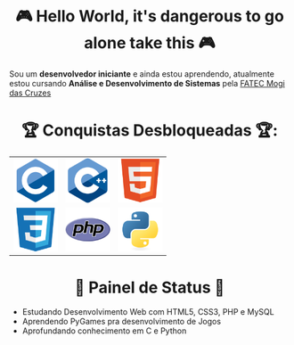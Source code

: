 <h1 align = "center">🎮 Hello World, it's dangerous to go alone take this 🎮</h1>

Sou um **desenvolvedor iniciante** e ainda estou aprendendo, atualmente estou cursando **Análise e Desenvolvimento de Sistemas** pela [FATEC Mogi das Cruzes](https://www.fatecmogidascruzes.com.br/)

<h1 align = "center"> 🏆 Conquistas Desbloqueadas 🏆: </h1>
<table align = "center">
<tr>
  <td>
    <img src="https://github.com/devicons/devicon/blob/master/icons/c/c-original.svg?short_path=d0841f2" height = "80px" width = "80px">
  </td>
  <td>
    <img src="https://github.com/devicons/devicon/blob/master/icons/cplusplus/cplusplus-original.svg?short_path=3f9929e" height = "80px" width = "80px">
  </td>
  <td>
    <img src="https://github.com/devicons/devicon/blob/master/icons/html5/html5-original.svg?short_path=c2dda3a" height = "80px" width = "80px">
  </td>
</tr>

<tr>
  <td>
    <img src="https://github.com/devicons/devicon/blob/master/icons/css3/css3-original.svg?short_path=ff5b6ce" height = "80px" width = "80px">
  </td>
  <td>
    <img src="https://github.com/devicons/devicon/blob/master/icons/php/php-original.svg" height = "80px" width = "80px">
  </td>
  <td>
    <img src="https://github.com/devicons/devicon/blob/master/icons/python/python-original.svg" height = "80px" width = "80px">
  </td>
</tr>
</table>

<h1 align = "center">📖 Painel de Status 📖</h1>

<ul>
  <li>
    Estudando Desenvolvimento Web com HTML5, CSS3, PHP e MySQL<br>    
  </li>
  <li>
    Aprendendo PyGames pra desenvolvimento de Jogos<br>
  </li>
  <li>
    Aprofundando conhecimento em C e Python
  </li>
</ul>

